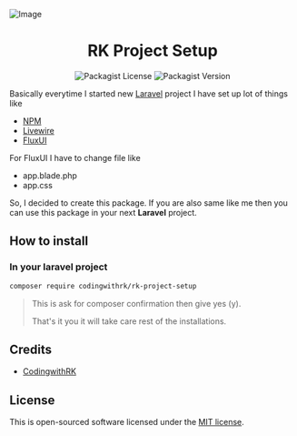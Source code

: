 ![Image](https://codingwithrk.com/package-banner/rk-project-setup.png)

<h1 align="center">RK Project Setup</h1>

<p align="center">
    <a>
        <img alt="Packagist License" src="https://img.shields.io/packagist/l/codingwithrk/rk-project-setup">
    </a>
    <a>
        <img alt="Packagist Version" src="https://img.shields.io/packagist/v/codingwithrk/rk-project-setup">
    </a>
</p>

Basically everytime I started new [Laravel](https://laravel.com/) project I have set up lot of things like

- [NPM](https://www.npmjs.com/)
- [Livewire](https://livewire.laravel.com/)
- [FluxUI](https://fluxui.dev/)

For FluxUI I have to change file like

- app.blade.php
- app.css

So, I decided to create this package. If you are also same like me then you can use this package in your next **Laravel** project.

## How to install

### In your laravel project

```bash
composer require codingwithrk/rk-project-setup
```

> This is ask for composer confirmation then give yes (y).
>
> That's it you it will take care rest of the installations.

## Credits

- [CodingwithRK](https://codingwithrk.com/)

## License

This is open-sourced software licensed under the [MIT license](/LICENSE).